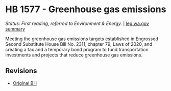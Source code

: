 # HB 1577 - Greenhouse gas emissions
*Status: First reading, referred to Environment & Energy.* | [leg.wa.gov summary](https://app.leg.wa.gov/billsummary?BillNumber=1577&Year=2021)

Meeting the greenhouse gas emissions targets established in Engrossed Second Substitute House Bill No. 2311, chapter 79, Laws of 2020, and creating a tax and a temporary bond program to fund transportation investments and projects that reduce greenhouse gas emissions.

## Revisions
* [Original Bill](1/)